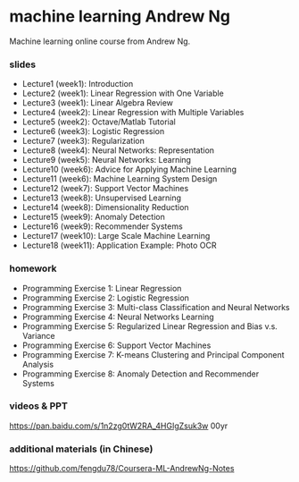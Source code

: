 # machine learning Andrew Ng

Machine learning online course from Andrew Ng.

### slides

- Lecture1 (week1): Introduction
- Lecture2 (week1): Linear Regression with One Variable
- Lecture3 (week1): Linear Algebra Review
- Lecture4 (week2): Linear Regression with Multiple Variables
- Lecture5 (week2): Octave/Matlab Tutorial
- Lecture6 (week3): Logistic Regression
- Lecture7 (week3): Regularization
- Lecture8 (week4): Neural Networks: Representation
- Lecture9 (week5): Neural Networks: Learning
- Lecture10 (week6): Advice for Applying Machine Learning
- Lecture11 (week6): Machine Learning System Design
- Lecture12 (week7): Support Vector Machines
- Lecture13 (week8): Unsupervised Learning
- Lecture14 (week8): Dimensionality Reduction
- Lecture15 (week9): Anomaly Detection
- Lecture16 (week9): Recommender Systems
- Lecture17 (week10): Large Scale Machine Learning
- Lecture18 (week11): Application Example: Photo OCR

### homework 

- Programming Exercise 1: Linear Regression
- Programming Exercise 2: Logistic Regression
- Programming Exercise 3: Multi-class Classification and Neural Networks
- Programming Exercise 4: Neural Networks Learning
- Programming Exercise 5: Regularized Linear Regression and Bias v.s. Variance
- Programming Exercise 6: Support Vector Machines
- Programming Exercise 7: K-means Clustering and Principal Component Analysis
- Programming Exercise 8: Anomaly Detection and Recommender Systems

### videos & PPT

https://pan.baidu.com/s/1n2zg0tW2RA_4HGIgZsuk3w 00yr

### additional materials (in Chinese)

https://github.com/fengdu78/Coursera-ML-AndrewNg-Notes
